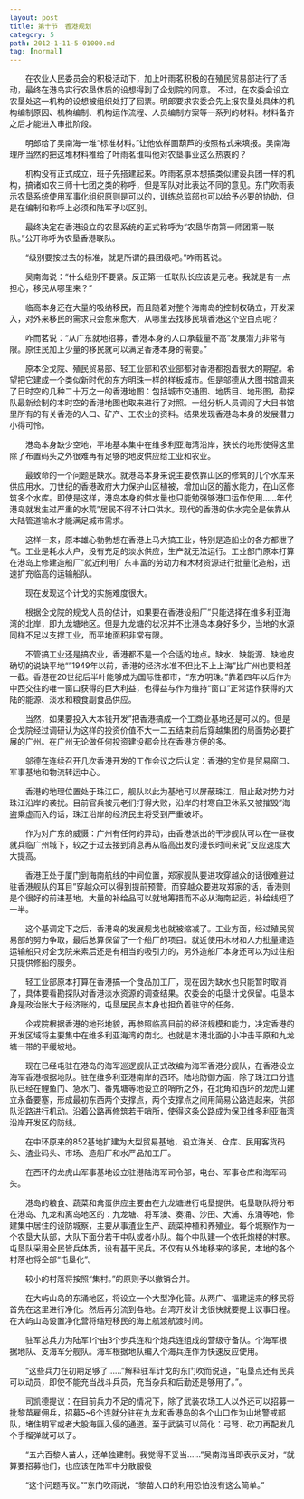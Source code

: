 ```yaml
---
layout: post
title: 第十节　香港规划
category: 5
path: 2012-1-11-5-01000.md
tag: [normal]
---
```


　　在农业人民委员会的积极活动下，加上叶雨茗积极的在殖民贸易部进行了活动，最终在港岛实行农垦体质的设想得到了企划院的同意。 不过，在农委会设立农垦处这一机构的设想被组织处打了回票。明郎要求农委会先上报农垦处具体的机构编制原因、机构编制、机构运作流程、人员编制方案等一系列的材料。材料备齐之后才能进入审批阶段。

　　明郎给了吴南海一堆“标准材料。”让他依样画葫芦的按照格式来填报。吴南海理所当然的把这堆材料推给了叶雨茗谁叫他对农垦事业这么热衷的？

　　机构没有正式成立，班子先搭建起来。咋雨茗原本想搞类似建设兵团一样的机构，搞诸如农三师十七团之类的称呼，但是军队对此表达不同的意见。东门吹雨表示农垦系统使用军事化组织原则是可以的，训练总监部也可以给予必要的协助，但是在编制和称呼上必须和陆军予以区别。

　　最终决定在香港设立的农垦系统的正式称呼为“农垦华南第一师团第一联队。”公开称呼为农垦香港联队。

　　“级别要按过去的标准，就是所谓的县团级吧。”咋雨茗说。

　　吴南海说：“什么级别不要紧。反正第一任联队长应该是元老。我就是有一点担心，移民从哪里来？”

　　临高本身还在大量的吸纳移民，而且随着对整个海南岛的控制权确立，开发深入，对外来移民的需求只会愈来愈大，从哪里去找移民填香港这个空白点呢？

　　咋而茗说：“从广东就地招募，香港本身的人口承载量不高”发展潜力非常有限。原住民加上少量的移民就可以满足香港本身的需要。”

　　原本企戈院、殖民贸易部、轻工业部和农业部都对香港都抱着很大的期望。希望把它建成一个类似新时代的东方明珠一样的样板城市。但是邬德从大图书馆调来了日时空的几种二十万之一的香港地图：包括城市交通图、地质目、地形图，勘探队最新绘制的本时空的香港地图也取来进行了对照。一组分析人员调阅了大目书馆里所有的有关香港的人口、矿产、工农业的资料。结果发现香港岛本身的发展潜力小得可怜。

　　港岛本身缺少空地，平地基本集中在维多利亚海湾沿岸，狭长的地形使得这里除了布置码头之外很难再有足够的地皮供应给工业和农业。

　　最致命的一个问题是缺水。就港岛本身来说主要依靠山区的修筑的几个水库来供应用水。刀世纪的香港政府大力保护山区植被，增加山区的蓄水能力，在山区修筑多个水库。即使是这样，港岛本身的供水量也只能勉强够港口运作使用……年代港岛就发生过严重的水荒”居民不得不计口供水。现代的香港的供水完全是依靠从大陆管道输水才能满足城市需求。

　　这样一来，原本雄心勃勃想在香港上马大搞工业，特别是造船业的各方都泄了气。工业是耗水大户，没有充足的淡水供应，生产就无法运行。工业部门原本打算在港岛上修建造船厂”就近利用广东丰富的劳动力和木材资源进行批量化造船，迅速扩充临高的运输船队。

　　现在发现这个计戈的实施难度很大。

　　根据企戈院的规戈人员的估计，如果要在香港设船厂”只能选择在维多利亚海湾的北岸，即九龙塘地区。但是九龙塘的状况并不比港岛本身好多少，当地的水源同样不足以支撑工业，而平地面积非常有限。

　　不管搞工业还是搞农业，香港都不是一个合适的地点。缺水、缺能源、缺地皮确切的说缺平地“”1949年以前，香港的经济水准不但比不上上海”比广州也要相差一截。香港在20世纪后半叶能够成为国际性都市，“东方明珠。”靠着四年以后作为中西交往的唯一窗口获得的巨大利益，也得益与作为维持“窗口”正常运作获得的大陆的能源、淡水和粮食副食品供应。

　　当然，如果要投入大本钱开发”把香港搞成一个工商业基地还是可以的。但是企戈院经过调研认为这样的投资价值不大一二五结束前后穿越集团的局面势必要扩展的广州。在广州无论做任何投资建设都会比在香港方便的多。

　　邬德在连续召开几次香港开发的工作会议之后认定：香港的定位是贸易窗口、军事基地和物流转运中心。

　　香港的地理位置处于珠江口，舰队以此为基地可以屏蔽珠江，阻止敌对势力对珠江沿岸的袭扰。目前官兵被元老们打得大败，沿岸的村寒自卫休系又被摧毁”海盗乘虚而入的话，珠江沿岸的经济民生将受到严重破坏。

　　作为对广东的威慑：广州有任何的异动，由香港派出的干涉舰队可以在一昼夜就兵临广州城下，较之于过去接到消息再从临高出发的漫长时间来说”反应速度大大提高。

　　香港正处于厦门到海南航线的中间位置，郑家舰队要进攻穿越众的话很难避过驻香港舰队的耳目”穿越众可以得到提前预警。而穿越众要进攻郑家的话，香港则是个很好的前进基地，大量的补给品可以就地筹措而不必从海南起运，补给线短了一半。

　　这个基调定下之后，香港岛的发展规戈也就被缩减了。工业方面，经过殖民贸易部的努力争取，最后总算保留了一个船厂的项目。就近使用木材和人力批量建造运输船只对企戈院来素后还是有相当的吸引力的，另外造船厂本身还可以为过往船只提供修船的服务。

　　轻工业部原本打算在香港搞一个食品加工厂，现在因为缺水也只能暂时取消了，具体要看勘探队对香港淡水资源的调查结果。农委会的屯垦计戈保留。屯垦本身是政治账大于经济账的，屯垦居民点本身也担负着驻守的任务。

　　企戎院根据香港的地形地貌，再参照临高目前的经济规模和能力，决定香港的开发区域将主要集中在维多利亚海湾的南北。也就是本港北面的小冲击平原和九龙塘一带的平缓坡地。

　　现在已经屯驻在港岛的海军巡逻舰队正式改编为海军香港分舰队，在香港设立海军香港根据地队。驻在维多利亚港南岸的西环。陆地防御方面，除了珠江口分遣队已经在鲤鱼门、急水门、番鬼塘等地设立的哨所之外，在北角和西环的龙虎山建立永备要塞，形成最初东西两个支撑点，两个支撑点之间用简易公路连起来，供部队沿路进行机动。沿着公路再修筑若干哨所，使得这条公路成为保卫维多利亚海湾沿岸开发区的防线。

　　在中环原来的852基地扩建为大型贸易基地，设立海关、仓库、民用客货码头、渣业码头、市场、造船厂和水严品加工厂。

　　在西环的龙虎山军事基地设立驻港陆海军司令部，电台、军事仓库和海军码头。

　　港岛的粮食、蔬菜和禽蛋供应主要由在九龙塘进行屯垦提供。屯垦联队将分布在港岛、九龙和离岛地区的：九龙塘、将军澳、奏涌、沙田、大浦、东涌等地，修建集中居住的设防城察，主要从事渣业生产、蔬菜种植和养殖业。每个城察作为一个农垦大队部，大队下面分若干中队或者小队。每个中队建一个依托炮楼的村寒。屯垦队采用全民皆兵体质，设有基干民兵。不仅有从外地移来的移民，本地的各个村落也将全部“屯垦化”。

　　较小的村落将按照“集村。”的原则予以撤销合并。

　　在大屿山岛的东涌地区，将设立一个大型净化营。从两广、福建运来的移民将首先在这里进行净化。然后再分流到各地。台湾开发计戈很快就要提上议事日程。在大屿山岛设置净化营将缩短移民的海上航渡航渡时间。

　　驻军总兵力为陆军1个由3个步兵连和个炮兵连组成的营级守备队。个海军根据地队、支海军分舰队。海军根据地队编入个海兵连作为快速反应使用。

　　“这些兵力在初期足够了……”解释驻军计戈的东门吹而说道，“屯垦点还有民兵可以动员，即使不能充当战斗兵员，充当杂兵和后勤还是够用了。”。

　　司凯德提议：在目前兵力不足的情况下，除了武装农场工人以外还可以招募一批黎苗雇佣兵，招募5~6个连就分驻在九龙和香港岛的各个山口作为山地警戒部队，堵住明军或者大股海匪入侵的通道。至于武装可以简化：弓弩、砍刀再配发几个手榴弹就可以了。

　　“五六百黎人苗人，还单独建制。我觉得不妥当……”吴南海当即表示反对，“就算要招募他们，也应该在陆军中分散服役

　　“这个问题再议。””东门吹雨说，“黎苗人口的利用恐怕没有这么简单。”